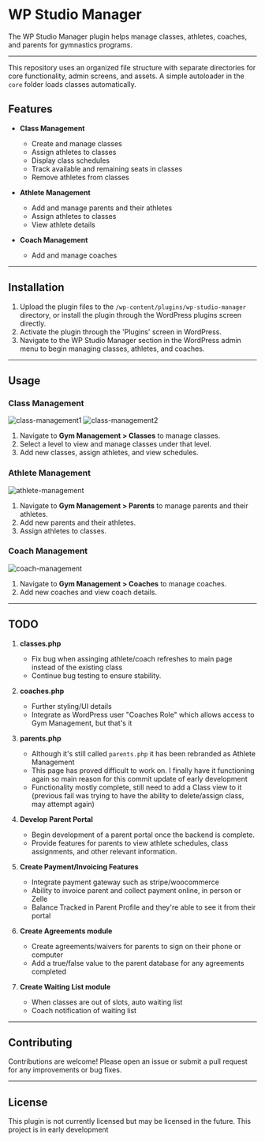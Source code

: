 # WP Studio Manager

The WP Studio Manager plugin helps manage classes, athletes, coaches, and parents for gymnastics programs.

---
This repository uses an organized file structure with separate directories for core functionality, admin screens, and assets.  A simple autoloader in the `core` folder loads classes automatically.
## Features

- **Class Management**
  - Create and manage classes
  - Assign athletes to classes
  - Display class schedules
  - Track available and remaining seats in classes
  - Remove athletes from classes

- **Athlete Management**
  - Add and manage parents and their athletes
  - Assign athletes to classes
  - View athlete details

- **Coach Management**
  - Add and manage coaches

---

## Installation

1. Upload the plugin files to the `/wp-content/plugins/wp-studio-manager` directory, or install the plugin through the WordPress plugins screen directly.
2. Activate the plugin through the 'Plugins' screen in WordPress.
3. Navigate to the WP Studio Manager section in the WordPress admin menu to begin managing classes, athletes, and coaches.

---

## Usage

### Class Management

![class-management1](https://github.com/OlsenSM91/Gymnastics-Management-WordPress-Plugin/assets/130707762/4f1fddc3-4ca7-4642-9ed0-bcb7e03e5ee5)
![class-management2](https://github.com/OlsenSM91/Gymnastics-Management-WordPress-Plugin/assets/130707762/b92dbf8a-f4ab-45e3-86ac-2c18e57f4f1d)

1. Navigate to **Gym Management > Classes** to manage classes.
2. Select a level to view and manage classes under that level.
3. Add new classes, assign athletes, and view schedules.

### Athlete Management

![athlete-management](https://github.com/OlsenSM91/Gymnastics-Management-WordPress-Plugin/assets/130707762/5c08c226-1bd4-4746-8260-5ba88cf7a7d4)

1. Navigate to **Gym Management > Parents** to manage parents and their athletes.
2. Add new parents and their athletes.
3. Assign athletes to classes.

### Coach Management

![coach-management](https://github.com/OlsenSM91/Gymnastics-Management-WordPress-Plugin/assets/130707762/f0035c95-d37c-42b7-b104-8f0d091e8401)

1. Navigate to **Gym Management > Coaches** to manage coaches.
2. Add new coaches and view coach details.

---

## TODO

1. **classes.php**
   - Fix bug when assinging athlete/coach refreshes to main page instead of the existing class
   - Continue bug testing to ensure stability.

2. **coaches.php**
   - Further styling/UI details
   - Integrate as WordPress user "Coaches Role" which allows access to Gym Management, but that's it

3. **parents.php**
   - Although it's still called `parents.php` it has been rebranded as Athlete Management
   - This page has proved difficult to work on. I finally have it functioning again so main reason for this commit update of early development
   - Functionality mostly complete, still need to add a Class view to it (previous fail was trying to have the ability to delete/assign class, may attempt again)

5. **Develop Parent Portal**
   - Begin development of a parent portal once the backend is complete.
   - Provide features for parents to view athlete schedules, class assignments, and other relevant information.
  
6. **Create Payment/Invoicing Features**
   - Integrate payment gateway such as stripe/woocommerce
   - Ability to invoice parent and collect payment online, in person or Zelle
   - Balance Tracked in Parent Profile and they're able to see it from their portal
     
8. **Create Agreements module**
   - Create agreements/waivers for parents to sign on their phone or computer
   - Add a true/false value to the parent database for any agreements completed
     
10. **Create Waiting List module**
    - When classes are out of slots, auto waiting list
    - Coach notification of waiting list

---

## Contributing

Contributions are welcome! Please open an issue or submit a pull request for any improvements or bug fixes.

---

## License

This plugin is not currently licensed but may be licensed in the future. This project is in early development
